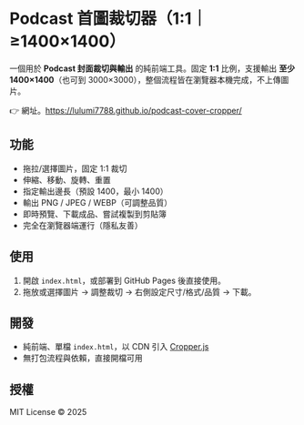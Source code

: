 # Podcast 首圖裁切器（1:1｜≥1400×1400）

一個用於 **Podcast 封面裁切與輸出** 的純前端工具。固定 **1:1** 比例，支援輸出 **至少 1400×1400**（也可到 3000×3000），整個流程皆在瀏覽器本機完成，不上傳圖片。

👉 網址。https://lulumi7788.github.io/podcast-cover-cropper/

## 功能
- 拖拉/選擇圖片，固定 1:1 裁切
- 伸縮、移動、旋轉、重置
- 指定輸出邊長（預設 1400，最小 1400）
- 輸出 PNG / JPEG / WEBP（可調整品質）
- 即時預覽、下載成品、嘗試複製到剪貼簿
- 完全在瀏覽器端運行（隱私友善）

## 使用
1. 開啟 `index.html`，或部署到 GitHub Pages 後直接使用。
2. 拖放或選擇圖片 → 調整裁切 → 右側設定尺寸/格式/品質 → 下載。

## 開發
- 純前端、單檔 `index.html`，以 CDN 引入 [Cropper.js](https://github.com/fengyuanchen/cropperjs)
- 無打包流程與依賴，直接開檔可用

## 授權
MIT License © 2025
